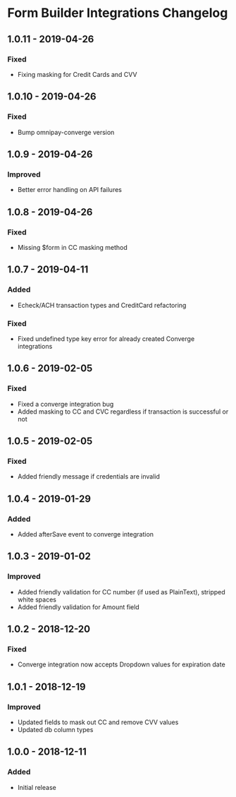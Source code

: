 # Form Builder Integrations Changelog

## 1.0.11 - 2019-04-26

### Fixed
- Fixing masking for Credit Cards and CVV

## 1.0.10 - 2019-04-26

### Fixed
- Bump omnipay-converge version 

## 1.0.9 - 2019-04-26

### Improved
- Better error handling on API failures

## 1.0.8 - 2019-04-26

### Fixed
- Missing $form in CC masking method

## 1.0.7 - 2019-04-11

### Added
- Echeck/ACH transaction types and CreditCard refactoring

### Fixed
- Fixed undefined type key error for already created Converge integrations

## 1.0.6 - 2019-02-05

### Fixed
- Fixed a converge integration bug
- Added masking to CC and CVC regardless if transaction is successful or not

## 1.0.5 - 2019-02-05

### Fixed
- Added friendly message if credentials are invalid

## 1.0.4 - 2019-01-29

### Added
- Added afterSave event to converge integration

## 1.0.3 - 2019-01-02

### Improved
- Added friendly validation for CC number (if used as PlainText), stripped white spaces
- Added friendly validation for Amount field

## 1.0.2 - 2018-12-20

### Fixed
- Converge integration now accepts Dropdown values for expiration date


## 1.0.1 - 2018-12-19

### Improved
- Updated fields to mask out CC and remove CVV values
- Updated db column types

## 1.0.0 - 2018-12-11

### Added
- Initial release
